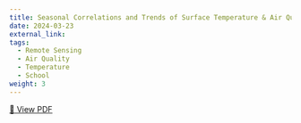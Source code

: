 ```yaml
---
title: Seasonal Correlations and Trends of Surface Temperature & Air Quality in Four Major U.S. Cities
date: 2024-03-23
external_link:
tags:
  - Remote Sensing
  - Air Quality
  - Temperature
  - School
weight: 3
---
```

[📄 View PDF](/uploads/LA221poster.pdf)
<!--more-->
